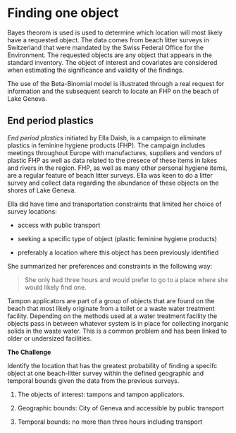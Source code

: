 # Finding one object

Bayes theorom is used is used to determine which location will most likely have a requested object. The data comes from beach litter surveys in Switzerland that were mandated by the Swiss Federal Office for the Environment. The requested objects are any object that appears in the standard inventory. The object of interest and covariates are considered when estimating the significance and validity of the findings. 

The use of the Beta-Binomial model is illustrated through a real request for information and the subsequent search to locate an FHP on the beach of Lake Geneva. 

## End period plastics

_End period plastics_ initiated by Ella Daish, is a campaign to eliminate plastics in feminine hygiene products (FHP).  The campaign includes meetings throughout Europe with manufactures, suppliers and vendors of plastic FHP as well as data related to the presece of these items in lakes and rivers in the region. FHP, as well as many other personal hygiene items, are a regular feature of beach litter surveys. Ella was keen to do a litter survey and collect data regarding the abundance of these objects on the shores of Lake Geneva.

Ella did have time and transportation constraints that limited her choice of survey locations:

* access with public transport

* seeking a specific type of object (plastic feminine hygiene products)

* preferably a location where this object has been previously identified 

She summarized her preferences and constraints in the following way:

> She only had three hours and would prefer to go to a place where she would likely find one.

Tampon applicators are part of a group of objects that are found on the beach that most likely originate from a toilet or a waste water treatment facility. Depending on the methods used at a water treatment facility the objects pass in between whatever system is in place for collecting inorganic solids in the waste water. This is a common problem and has been linked to older or undersized facilities.


__The Challenge__

Identify the location that has the greatest probability  of finding a specifc object at one beach-litter survey within the defined geographic and temporal bounds given the data from the previous surveys.

1. The objects of interest: tampons and tampon applicators.

2. Geographic bounds: City of Geneva and accessible by public transport

3. Temporal bounds: no more than three hours including transport
